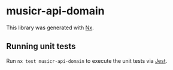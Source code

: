 # musicr-api-domain

This library was generated with [Nx](https://nx.dev).

## Running unit tests

Run `nx test musicr-api-domain` to execute the unit tests via [Jest](https://jestjs.io).
